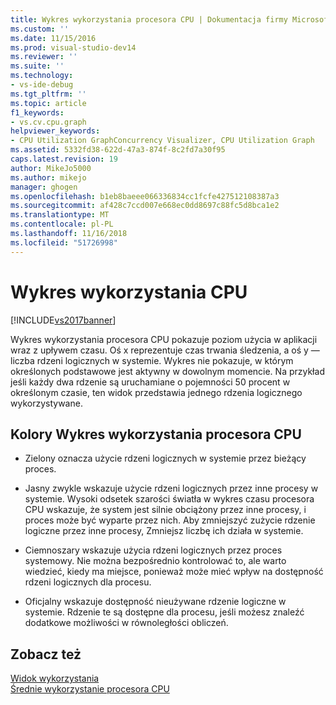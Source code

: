 ```yaml
---
title: Wykres wykorzystania procesora CPU | Dokumentacja firmy Microsoft
ms.custom: ''
ms.date: 11/15/2016
ms.prod: visual-studio-dev14
ms.reviewer: ''
ms.suite: ''
ms.technology:
- vs-ide-debug
ms.tgt_pltfrm: ''
ms.topic: article
f1_keywords:
- vs.cv.cpu.graph
helpviewer_keywords:
- CPU Utilization GraphConcurrency Visualizer, CPU Utilization Graph
ms.assetid: 5332fd38-622d-47a3-874f-8c2fd7a30f95
caps.latest.revision: 19
author: MikeJo5000
ms.author: mikejo
manager: ghogen
ms.openlocfilehash: b1eb8baeee066336834cc1fcfe427512108387a3
ms.sourcegitcommit: af428c7ccd007e668ec0dd8697c88fc5d8bca1e2
ms.translationtype: MT
ms.contentlocale: pl-PL
ms.lasthandoff: 11/16/2018
ms.locfileid: "51726998"
---
```

# <a name="cpu-utilization-graph"></a>Wykres wykorzystania CPU
[!INCLUDE[vs2017banner](../includes/vs2017banner.md)]

Wykres wykorzystania procesora CPU pokazuje poziom użycia w aplikacji wraz z upływem czasu. Oś x reprezentuje czas trwania śledzenia, a oś y — liczba rdzeni logicznych w systemie. Wykres nie pokazuje, w którym określonych podstawowe jest aktywny w dowolnym momencie. Na przykład jeśli każdy dwa rdzenie są uruchamiane o pojemności 50 procent w określonym czasie, ten widok przedstawia jednego rdzenia logicznego wykorzystywane.  
  
## <a name="cpu-utilization-graph-colors"></a>Kolory Wykres wykorzystania procesora CPU  
  
-   Zielony oznacza użycie rdzeni logicznych w systemie przez bieżący proces.  
  
-   Jasny zwykle wskazuje użycie rdzeni logicznych przez inne procesy w systemie. Wysoki odsetek szarości światła w wykres czasu procesora CPU wskazuje, że system jest silnie obciążony przez inne procesy, i proces może być wyparte przez nich. Aby zmniejszyć zużycie rdzenie logiczne przez inne procesy, Zmniejsz liczbę ich działa w systemie.  
  
-   Ciemnoszary wskazuje użycia rdzeni logicznych przez proces systemowy. Nie można bezpośrednio kontrolować to, ale warto wiedzieć, kiedy ma miejsce, ponieważ może mieć wpływ na dostępność rdzeni logicznych dla procesu.  
  
-   Oficjalny wskazuje dostępność nieużywane rdzenie logiczne w systemie. Rdzenie te są dostępne dla procesu, jeśli możesz znaleźć dodatkowe możliwości w równoległości obliczeń.  
  
## <a name="see-also"></a>Zobacz też  
 [Widok wykorzystania](../profiling/utilization-view.md)   
 [Średnie wykorzystanie procesora CPU](../profiling/average-cpu-utilization.md)



